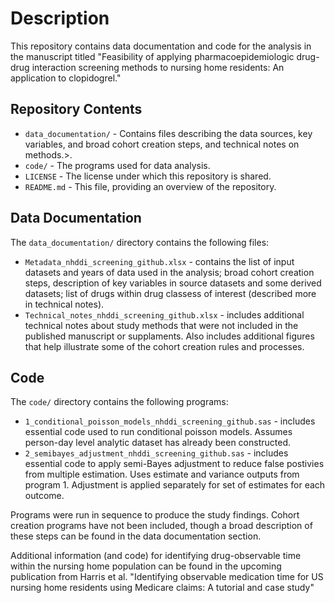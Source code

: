 # Description
This repository contains data documentation and code for the analysis in the manuscript titled "Feasibility of applying pharmacoepidemiologic drug-drug interaction screening methods to nursing home residents: An application to clopidogrel."
## Repository Contents
- `data_documentation/` - Contains files describing the data sources, key variables, and broad cohort creation steps, and technical notes on methods.>.
- `code/` - The programs used for data analysis.
- `LICENSE` - The license under which this repository is shared.
- `README.md` - This file, providing an overview of the repository.
## Data Documentation
The `data_documentation/` directory contains the following files:
- `Metadata_nhddi_screening_github.xlsx` - contains the list of input datasets and years of data used in the analysis; broad cohort creation steps, description of key variables in source datasets and some derived datasets; list of drugs within drug classess of interest (described more in technical notes).
- `Technical_notes_nhddi_screening_github.xlsx` - includes additional technical notes about study methods that were not included in the published manuscript or supplaments. Also includes additional figures that help illustrate some of the cohort creation rules and processes. 
## Code
The `code/` directory contains the following programs:
- `1_conditional_poisson_models_nhddi_screening_github.sas` - includes essential code used to run conditional poisson models. Assumes person-day level analytic dataset has already been constructed. 
- `2_semibayes_adjustment_nhddi_screening_github.sas` - includes essential code to apply semi-Bayes adjustment to reduce false postivies from multiple estimation. Uses estimate and variance outputs from program 1. Adjustment is applied separately for set of estimates for each outcome.

Programs were run in sequence to produce the study findings.
Cohort creation programs have not been included, though a broad description of these steps can be found in the data documentation section. 

Additional information (and code) for identifying drug-observable time within the nursing home population can be found in the upcoming publication from Harris et al. "Identifying observable medication time for US nursing home residents using Medicare claims: A tutorial and case study"

